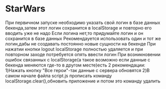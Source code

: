 # StarWars
При первичном запуске необходимо указать свой логин в базе данных бекенда,затем этот логин сохранится в localStorage и повторно его вводить уже не надо
Если логина нет,то придумайте логин и он сохранится в базе данных
Рекомендауется использовать один и тот же логин,дабы не создавать постоянно новые сущности на бекенде
При нажатии кнопки logout localStorage полностью удаляется и при повторном заходе потребуется опять ввести логин
При возникновении ошибок связанных с localStorage(а такое возможно если данные с бекенда меняются где-то в другом месте)есть 2 рекомендации:
1)Нажать кнопку "Все герои"-так данные с сервера обновятся
2)В самом начале файла script.js прописать команду localStorage.clear(),обновить приложение и потом это команду удалить
